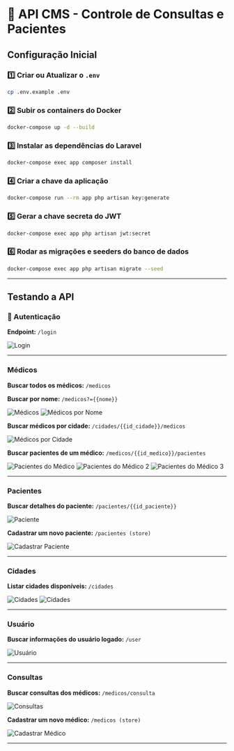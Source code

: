 # 📌 API CMS - Controle de Consultas e Pacientes

## Configuração Inicial

### 1️⃣ Criar ou Atualizar o `.env`
```sh
cp .env.example .env
```

### 2️⃣ Subir os containers do Docker
```sh
docker-compose up -d --build
```

### 3️⃣ Instalar as dependências do Laravel
```sh
docker-compose exec app composer install
```

### 4️⃣ Criar a chave da aplicação
```sh
docker-compose run --rm app php artisan key:generate
```

### 5️⃣ Gerar a chave secreta do JWT
```sh
docker-compose exec app php artisan jwt:secret
```

### 6️⃣ Rodar as migrações e seeders do banco de dados
```sh
docker-compose exec app php artisan migrate --seed
```

---

## Testando a API

### 🔑 Autenticação
**Endpoint:** `/login`

![Login](https://github.com/user-attachments/assets/6a92dde9-06b5-4bc0-a7f5-fbe2b1523fab)

---

### Médicos
**Buscar todos os médicos:** `/medicos`

**Buscar por nome:** `/medicos?={{nome}}`

![Médicos](https://github.com/user-attachments/assets/a6f33e94-8136-43ea-ac99-0de4520c9708)
![Médicos por Nome](https://github.com/user-attachments/assets/f6f5e137-27ee-48da-a5aa-84372adbf107)

**Buscar médicos por cidade:** `/cidades/{{id_cidade}}/medicos`

![Médicos por Cidade](https://github.com/user-attachments/assets/45109ef8-7d0a-48a9-95de-c19d59ab4920)

**Buscar pacientes de um médico:** `/medicos/{{id_medico}}/pacientes`

![Pacientes do Médico](https://github.com/user-attachments/assets/6aad0bac-0461-4af8-b94c-5832ea6453ea)
![Pacientes do Médico 2](https://github.com/user-attachments/assets/03fdd9cd-ff42-4d67-b434-f81bf962573a)
![Pacientes do Médico 3](https://github.com/user-attachments/assets/515fc98e-f158-4776-87e9-3b73f95c6076)

---

### Pacientes
**Buscar detalhes do paciente:** `/pacientes/{{id_paciente}}`

![Paciente](https://github.com/user-attachments/assets/15a4606d-dd4e-4f1a-87a9-26b4f7a9cd9d)

**Cadastrar um novo paciente:** `/pacientes (store)`

![Cadastrar Paciente](https://github.com/user-attachments/assets/cf68da51-fbf5-4ca9-9a8a-754110fe5734)

---

### Cidades
**Listar cidades disponíveis:** `/cidades`

![Cidades](https://github.com/user-attachments/assets/3ea64574-415a-46dd-b039-6e59c8f4b2a3)
![Cidades](https://github.com/user-attachments/assets/43038b16-91ad-4cc3-b335-7be954e16c42)

---

### Usuário
**Buscar informações do usuário logado:** `/user`

![Usuário](https://github.com/user-attachments/assets/9b0b70bf-ca05-47b7-a750-94ef489f0c16)

---

### Consultas
**Buscar consultas dos médicos:** `/medicos/consulta`

![Consultas](https://github.com/user-attachments/assets/91c721f0-d252-4951-bf66-ce9c4ccca5fc)

**Cadastrar um novo médico:** `/medicos (store)`

![Cadastrar Médico](https://github.com/user-attachments/assets/52892bdc-141b-44d4-be42-fd1bea0be4b4)

---


